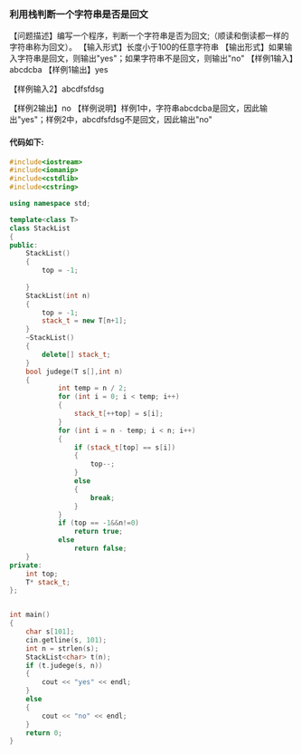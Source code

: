 ### 利用栈判断一个字符串是否是回文

【问题描述】编写一个程序，判断一个字符串是否为回文;（顺读和倒读都一样的字符串称为回文）。
【输入形式】长度小于100的任意字符串
【输出形式】如果输入字符串是回文，则输出"yes"；如果字符串不是回文，则输出"no"
【样例1输入】abcdcba
【样例1输出】yes

【样例输入2】abcdfsfdsg

【样例2输出】no
【样例说明】样例1中，字符串abcdcba是回文，因此输出"yes"；样例2中，abcdfsfdsg不是回文，因此输出"no"

#### 代码如下:

```c++
#include<iostream>
#include<iomanip>
#include<cstdlib>
#include<cstring>

using namespace std;

template<class T>
class StackList
{
public:
	StackList()
	{
		top = -1;
		
	}
	StackList(int n)
	{
		top = -1;
		stack_t = new T[n+1];
	}
	~StackList()
	{
		delete[] stack_t;
	}
	bool judege(T s[],int n)
	{
			int temp = n / 2;
			for (int i = 0; i < temp; i++)
			{
				stack_t[++top] = s[i];
			}
			for (int i = n - temp; i < n; i++)
			{
				if (stack_t[top] == s[i])
				{
					top--;
				}
				else
				{
					break;
				}
			}
			if (top == -1&&n!=0)
				return true;
			else
				return false;
	}
private:
	int top;
	T* stack_t;
};


int main()
{
	char s[101];
	cin.getline(s, 101);
	int n = strlen(s);
	StackList<char> t(n);
	if (t.judege(s, n))
	{
		cout << "yes" << endl;
	}
	else
	{
		cout << "no" << endl;
	}
	return 0;
}
```

